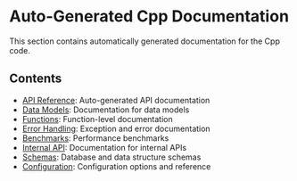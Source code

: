 # Auto-Generated Cpp Documentation

This section contains automatically generated documentation for the Cpp code.

## Contents

- [API Reference](api/): Auto-generated API documentation
- [Data Models](models/): Documentation for data models
- [Functions](functions/): Function-level documentation
- [Error Handling](error_handling/): Exception and error documentation
- [Benchmarks](benchmarks/): Performance benchmarks
- [Internal API](internal/): Documentation for internal APIs
- [Schemas](schemas/): Database and data structure schemas
- [Configuration](configuration/): Configuration options and reference

